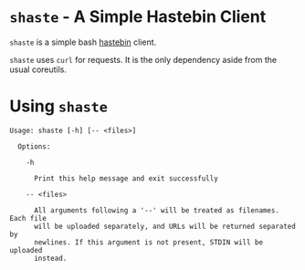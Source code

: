 # `shaste` - A Simple Hastebin Client

`shaste` is a simple bash [hastebin](https://hastebin.com) client.

`shaste` uses `curl` for requests. It is the only dependency aside from the
usual coreutils.

# Using `shaste`

```
Usage: shaste [-h] [-- <files>]

  Options:

    -h

      Print this help message and exit successfully

    -- <files>

      All arguments following a '--' will be treated as filenames. Each file
      will be uploaded separately, and URLs will be returned separated by
      newlines. If this argument is not present, STDIN will be uploaded
      instead.
```
